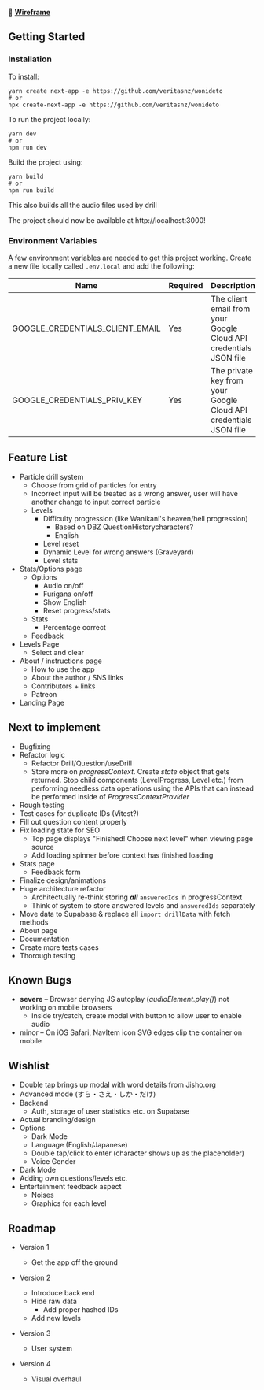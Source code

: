 🧭 **[Wireframe](https://xd.adobe.com/view/fcda656c-e122-4ce5-a462-3c6e3448417a-a989/?fullscreen&hints=off)**

## Getting Started

### Installation

To install:

```
yarn create next-app -e https://github.com/veritasnz/wonideto
# or
npx create-next-app -e https://github.com/veritasnz/wonideto
```

To run the project locally:

```
yarn dev
# or
npm run dev
```

Build the project using:

```
yarn build
# or
npm run build
```

This also builds all the audio files used by drill

The project should now be available at http://localhost:3000!

### Environment Variables

A few environment variables are needed to get this project working.
Create a new file locally called `.env.local` and add the following:

| Name                            | Required | Description                                                       |
| ------------------------------- | -------- | ----------------------------------------------------------------- |
| GOOGLE_CREDENTIALS_CLIENT_EMAIL | Yes      | The client email from your Google Cloud API credentials JSON file |
| GOOGLE_CREDENTIALS_PRIV_KEY     | Yes      | The private key from your Google Cloud API credentials JSON file  |

## Feature List

-   Particle drill system
    -   Choose from grid of particles for entry
    -   Incorrect input will be treated as a wrong answer, user will have another change to input correct particle
    -   Levels
        -   Difficulty progression (like Wanikani's heaven/hell progression)
            -   Based on DBZ QuestionHistorycharacters?
            -   English
        -   Level reset
        -   Dynamic Level for wrong answers (Graveyard)
        -   Level stats
-   Stats/Options page
    -   Options
        -   Audio on/off
        -   Furigana on/off
        -   Show English
        -   Reset progress/stats
    -   Stats
        -   Percentage correct
    -   Feedback
-   Levels Page
    -   Select and clear
-   About / instructions page
    -   How to use the app
    -   About the author / SNS links
    -   Contributors + links
    -   Patreon
-   Landing Page

## Next to implement

-   Bugfixing
-   Refactor logic
    -   Refactor Drill/Question/useDrill
    -   Store more on _progressContext_. Create _state_ object that gets returned. Stop child components (LevelProgress, Level etc.) from performing needless data operations using the APIs that can instead be performed inside of _ProgressContextProvider_
-   Rough testing
-   Test cases for duplicate IDs (Vitest?)
-   Fill out question content properly
-   Fix loading state for SEO
    -   Top page displays "Finished! Choose next level" when viewing page source
    -   Add loading spinner before context has finished loading
-   Stats page
    -   Feedback form
-   Finalize design/animations
-   Huge architecture refactor
    -   Architectually re-think storing **_all_** `answeredIds` in progressContext
    -   Think of system to store answered levels and `answeredIds` separately
-   Move data to Supabase & replace all `import drillData` with fetch methods
-   About page
-   Documentation
-   Create more tests cases
-   Thorough testing

## Known Bugs

-   **severe** – Browser denying JS autoplay (_audioElement.play()_) not working on mobile browsers
    -   Inside try/catch, create modal with button to allow user to enable audio
-   minor – On iOS Safari, NavItem icon SVG edges clip the container on mobile

## Wishlist

-   Double tap brings up modal with word details from Jisho.org
-   Advanced mode (すら・さえ・しか・だけ)
-   Backend
    -   Auth, storage of user statistics etc. on Supabase
-   Actual branding/design
-   Options
    -   Dark Mode
    -   Language (English/Japanese)
    -   Double tap/click to enter (character shows up as the placeholder)
    -   Voice Gender
-   Dark Mode
-   Adding own questions/levels etc.
-   Entertainment feedback aspect
    -   Noises
    -   Graphics for each level

## Roadmap

-   Version 1
    -   Get the app off the ground
-   Version 2

    -   Introduce back end
    -   Hide raw data
        -   Add proper hashed IDs
    -   Add new levels

-   Version 3
    -   User system
-   Version 4
    -   Visual overhaul
